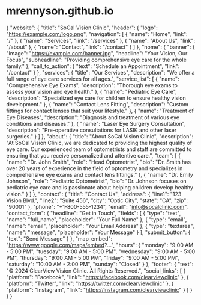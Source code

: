 # mrennyson.github.io
{
  "website": {
    "title": "SoCal Vision Clinic",
    "header": {
      "logo": "https://example.com/logo.png",
      "navigation": [
        {
          "name": "Home",
          "link": "/"
        },
        {
          "name": "Services",
          "link": "/services"
        },
        {
          "name": "About Us",
          "link": "/about"
        },
        {
          "name": "Contact",
          "link": "/contact"
        }
      ]
    },
    "home": {
      "banner": {
        "image": "https://example.com/banner.jpg",
        "headline": "Your Vision, Our Focus",
        "subheadline": "Providing comprehensive eye care for the whole family."
      },
      "call_to_action": {
        "text": "Schedule an Appointment",
        "link": "/contact"
      }
    },
    "services": {
      "title": "Our Services",
      "description": "We offer a full range of eye care services for all ages.",
      "service_list": [
        {
          "name": "Comprehensive Eye Exams",
          "description": "Thorough eye exams to assess your vision and eye health."
        },
        {
          "name": "Pediatric Eye Care",
          "description": "Specialized eye care for children to ensure healthy vision development."
        },
        {
          "name": "Contact Lens Fitting",
          "description": "Custom fittings for contact lenses that suit your lifestyle."
        },
        {
          "name": "Treatment of Eye Diseases",
          "description": "Diagnosis and treatment of various eye conditions and diseases."
        },
        {
          "name": "Laser Eye Surgery Consultation",
          "description": "Pre-operative consultations for LASIK and other laser surgeries."
        }
      ]
    },
    "about": {
      "title": "About SoCal Vision Clinic",
      "description": "At SoCal Vision Clinic, we are dedicated to providing the highest quality of eye care. Our experienced team of optometrists and staff are committed to ensuring that you receive personalized and attentive care.",
      "team": [
        {
          "name": "Dr. John Smith",
          "role": "Head Optometrist",
          "bio": "Dr. Smith has over 20 years of experience in the field of optometry and specializes in comprehensive eye exams and contact lens fittings."
        },
        {
          "name": "Dr. Emily Johnson",
          "role": "Pediatric Optometrist",
          "bio": "Dr. Johnson focuses on pediatric eye care and is passionate about helping children develop healthy vision."
        }
      ]
    },
    "contact": {
      "title": "Contact Us",
      "address": {
        "line1": "123 Vision Blvd.",
        "line2": "Suite 456",
        "city": "Optic City",
        "state": "CA",
        "zip": "90001"
      },
      "phone": "+1-800-555-1234",
      "email": "info@socalclinic.com",
      "contact_form": {
        "headline": "Get in Touch",
        "fields": [
          {
            "type": "text",
            "name": "full_name",
            "placeholder": "Your Full Name"
          },
          {
            "type": "email",
            "name": "email",
            "placeholder": "Your Email Address"
          },
          {
            "type": "textarea",
            "name": "message",
            "placeholder": "Your Message"
          }
        ],
        "submit_button": {
          "text": "Send Message"
        }
      },
      "map_embed": "https://www.google.com/maps/embed?...",
      "hours": {
        "monday": "9:00 AM - 5:00 PM",
        "tuesday": "9:00 AM - 5:00 PM",
        "wednesday": "9:00 AM - 5:00 PM",
        "thursday": "9:00 AM - 5:00 PM",
        "friday": "9:00 AM - 5:00 PM",
        "saturday": "10:00 AM - 2:00 PM",
        "sunday": "Closed"
      }
    },
    "footer": {
      "text": "© 2024 ClearView Vision Clinic. All Rights Reserved.",
      "social_links": [
        {
          "platform": "Facebook",
          "link": "https://facebook.com/clearviewclinic"
        },
        {
          "platform": "Twitter",
          "link": "https://twitter.com/clearviewclinic"
        },
        {
          "platform": "Instagram",
          "link": "https://instagram.com/clearviewclinic"
        }
      ]
    }
  }
}

